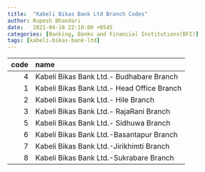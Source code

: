 ```yaml
---
title:  "Kabeli Bikas Bank Ltd Branch Codes"
author: Rupesh Bhandari
date:   2021-04-18 22:10:00 +0545
categories: [Banking, Banks and Financial Institutions(BFI)]
tags: [kabeli-bikas-bank-ltd]
---
```


|   code | name                                       |
|-------:|:-------------------------------------------|
|      4 | Kabeli Bikas Bank Ltd.- Budhabare Branch   |
|      1 | Kabeli Bikas Bank Ltd.- Head Office Branch |
|      2 | Kabeli Bikas Bank Ltd.- Hile Branch        |
|      3 | Kabeli Bikas Bank Ltd.- RajaRani Branch    |
|      5 | Kabeli Bikas Bank Ltd.- Sidhuwa Branch     |
|      6 | Kabeli Bikas Bank Ltd.-Basantapur Branch   |
|      7 | Kabeli Bikas Bank Ltd.-Jirikhimti Branch   |
|      8 | Kabeli Bikas Bank Ltd.-Sukrabare Branch    |